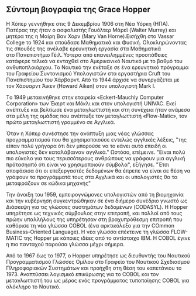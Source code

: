 ## Σύντομη βιογραφία της Grace Hopper

Η Χόπερ γεννήθηκε στις 9 Δεκεμβρίου 1906 στη Νέα Υόρκη (ΗΠΑ). Πατέρας της ήταν ο ασφαλιστής Γουόλτερ Μάρεϊ (Walter Murrey) και μητέρα της η Μαίρη Βαν Χορν (Mary Van Horne).Εισήχθη στο Vassar College το 1924 και σπούδασε Μαθηματικά και Φυσική. Ολοκληρώνοντας τις σπουδές της ανέλαβε ερευνητική εργασία στα Μαθηματικά στο Πανεπιστήμιο Γέιλ.Ύστερα από επανειλημμένες προσπάθειες κατάφερε τελικά να ενταχθεί στο Αμερικανικό Ναυτικό με το βαθμό του ανθυποπλοιάρχου. Το Ναυτικό την ενέταξε σε ένα ερευνητικό πρόγραμμα του Γραφείου Συντονισμού Υπολογιστών στα εργαστήρια Cruft του Πανεπιστημίου του Χάρβαρντ. Από το 1944 άρχισε να συνεργάζεται με τον Χάουαρντ Άικεν (Howard Aiken) στον υπολογιστή Mark I.

Tο 1949 μετακινήθηκε στην εταιρεία «Eckert-Mauchly Computer Corporation» των Έκερτ και Μόκλι και στον υπολογιστή UNIVAC. Εκεί ανέπτυξε και βελτίωσε ένα μεταγλωττιστή και στη συνέχεια ήταν ανάμεσα στα μέλη της ομάδας που ανέπτυξε τον μεταγλωττιστή «Flow-Matic», τον πρώτο μεταγλωττιστή γραμμένο σε Αγγλικά.

Όταν η Χόπερ συνέστησε την ανάπτυξη μιας νέας γλώσσας προγραμματισμού που θα χρησιμοποιούσε εντελώς αγγλικές λέξεις, "της είπαν πολύ γρήγορα ότι δεν μπορούσε να το κάνει αυτό επειδή οι υπολογιστές δεν καταλάβαιναν αγγλικά." Ωστόσο, επέμεινε. "Είναι πολύ πιο εύκολο για τους περισσότερους ανθρώπους να γράφουν μια αγγλική πρότασηαπό ότι είναι να χρησιμοποιούν σύμβολα", εξήγησε. "Έτσι αποφάσισα ότι οι επεξεργαστές δεδομένων θα έπρεπε να είναι σε θέση να γράφουν τα προγράμματά τους στα Αγγλικά και οι υπολογιστές θα τα μεταφράζουν σε κώδικα μηχανής"

Την άνοιξη του 1959, εμπειρογνώμονες υπολογιστών από τη βιομηχανία και την κυβέρνηση συγκεντρώθηκαν σε ένα διήμερο συνέδριο γνωστό ως Διάσκεψη για τις γλώσσες συστημάτων δεδομένων (CODASYL). Η Hopper υπηρέτησε ως τεχνικός σύμβουλος στην επιτροπή, και πολλοί από τους πρώην υπαλλήλους της υπηρέτησαν στη βραχυπρόθεσμη επιτροπή που καθόρισε τη νέα γλώσσα COBOL (ένα αρκτικόλεξο για την COmmon Business-Oriented Language). Η νέα γλώσσα επέκτεινε τη γλώσσα FLOW-MATIC της Hopper με κάποιες ιδέες από το αντίστοιχο IBM. Η COBOL έγινε η πιο πανταχού παρούσα γλώσσα μέχρι σήμερα. 

Από το 1967 έως το 1977, ο Hopper υπηρέτησε ως διευθυντής του Ναυτικού Προγραμματισμού Γλώσσες Ομίλου στο Γραφείο του Ναυτικού Σχεδιασμού Πληροφοριακών Συστημάτων και προήχθη στη θέση του καπετάνιου το 1973. Αναπτύσσει λογισμικό επικύρωσης για το COBOL και τον μεταγλωττιστή του ως μέρος ενός προγράμματος τυποποίησης COBOL για ολόκληρο το Ναυτικό.
